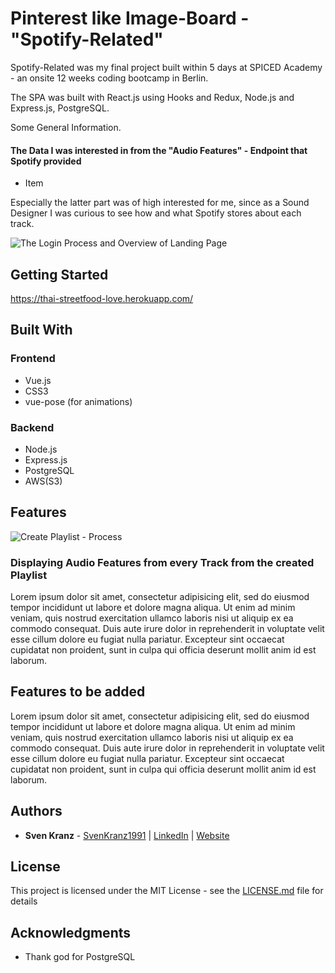 # Pinterest like Image-Board - "Spotify-Related"

Spotify-Related was my final project built within 5 days at SPICED Academy - an onsite 12 weeks coding bootcamp in Berlin.

The SPA was built with React.js using Hooks and Redux, Node.js and Express.js, PostgreSQL.

Some General Information.

#### The Data I was interested in from the "Audio Features" - Endpoint that Spotify provided

-   Item

Especially the latter part was of high interested for me, since as a Sound Designer I was curious to see how and what Spotify stores about each track.

![The Login Process and Overview of Landing Page]()

## Getting Started

https://thai-streetfood-love.herokuapp.com/

## Built With

### Frontend

-   Vue.js
-   CSS3
-   vue-pose (for animations)

### Backend

-   Node.js
-   Express.js
-   PostgreSQL
-   AWS(S3)

## Features

![Create Playlist - Process](readmegifs/Gif_1_640px_CreatePlaylist.gif)

### Displaying Audio Features from every Track from the created Playlist

Lorem ipsum dolor sit amet, consectetur adipisicing elit, sed do eiusmod tempor incididunt ut labore et dolore magna aliqua. Ut enim ad minim veniam, quis nostrud exercitation ullamco laboris nisi ut aliquip ex ea commodo consequat. Duis aute irure dolor in reprehenderit in voluptate velit esse cillum dolore eu fugiat nulla pariatur. Excepteur sint occaecat cupidatat non proident, sunt in culpa qui officia deserunt mollit anim id est laborum.

## Features to be added

Lorem ipsum dolor sit amet, consectetur adipisicing elit, sed do eiusmod tempor incididunt ut labore et dolore magna aliqua. Ut enim ad minim veniam, quis nostrud exercitation ullamco laboris nisi ut aliquip ex ea commodo consequat. Duis aute irure dolor in reprehenderit in voluptate velit esse cillum dolore eu fugiat nulla pariatur. Excepteur sint occaecat cupidatat non proident, sunt in culpa qui officia deserunt mollit anim id est laborum.

## Authors

-   **Sven Kranz** - [SvenKranz1991](https://github.com/SvenKranz1991) | [LinkedIn](https://www.linkedin.com/in/sven-kranz-a2389318b/) | [Website](www.google.com)

## License

This project is licensed under the MIT License - see the [LICENSE.md](LICENSE.md) file for details

## Acknowledgments

-   Thank god for PostgreSQL
